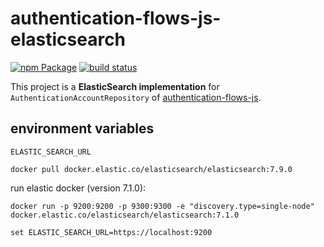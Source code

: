 # authentication-flows-js-elasticsearch

[![npm Package](https://img.shields.io/npm/v/authentication-flows-js-elasticsearch.svg?style=flat-square)](https://www.npmjs.org/package/authentication-flows-js-elasticsearch)
[![build status](https://api.travis-ci.com/OhadR/authentication-flows-js-elasticsearch.svg)](http://travis-ci.com/OhadR/authentication-flows-js-elasticsearch)

This project is a **ElasticSearch implementation** for `AuthenticationAccountRepository` of 
[authentication-flows-js](https://github.com/OhadR/authentication-flows-js).


## environment variables

`ELASTIC_SEARCH_URL`


    docker pull docker.elastic.co/elasticsearch/elasticsearch:7.9.0

run elastic docker (version 7.1.0):

    docker run -p 9200:9200 -p 9300:9300 -e "discovery.type=single-node" docker.elastic.co/elasticsearch/elasticsearch:7.1.0
    
    set ELASTIC_SEARCH_URL=https://localhost:9200
